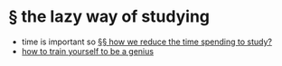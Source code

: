 # § the lazy way of studying

- time is important so [§§ how we reduce the time spending to study?](20211211104215.md)
- [how to train yourself to be a genius](20220316224039.md)
